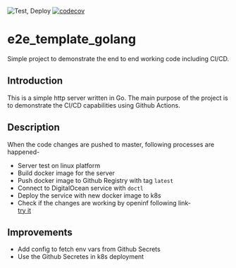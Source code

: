 ![Test, Deploy](https://github.com/ganeshdipdumbare/e2e_template_golang/workflows/Test,%20Deploy/badge.svg) [![codecov](https://codecov.io/gh/ganeshdipdumbare/e2e_template_golang/branch/master/graph/badge.svg)](https://codecov.io/gh/ganeshdipdumbare/e2e_template_golang)

# e2e_template_golang

Simple project to demonstrate the end to end working code including CI/CD. 

## Introduction

This is a simple http server written in Go. The main purpose of the project
is to demonstrate the CI/CD capabilities using Github Actions.

## Description

When the code changes are pushed to master, following processes are happened-  
- Server test on linux platform  
- Build docker image for the server  
- Push docker image to Github Registry with tag ```latest```  
- Connect to DigitalOcean service with ```doctl```  
- Deploy the service with new docker image to k8s  
- Check if the changes are working by openinf following link-  
        [try it](http://159.65.104.97:30000/hello "call endpoint")

## Improvements

- Add config to fetch env vars from Github Secrets  
- Use the Github Secretes in k8s deployment

